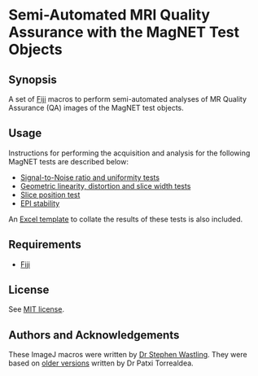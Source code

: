 # Semi-Automated MRI Quality Assurance with the MagNET Test Objects
## Synopsis
A set of [Fiji](https://imagej.net/software/fiji/) macros to perform semi-automated analyses of MR Quality Assurance (QA) images of the MagNET test objects.

## Usage
Instructions for performing the acquisition and analysis for the following MagNET tests are described below:
- [Signal-to-Noise ratio and uniformity tests](./docs/snr_and_uniformity.md)
- [Geometric linearity, distortion and slice width tests](./docs/geometric_distortion_linearity_and_slice_width.md)
- [Slice position test](./docs/slice_position.md)
- [EPI stability](./docs/epi_stability.md)

An [Excel template](./MagNET_QA_Analysis_Template.xlsx) to collate the results of these tests is also included.

## Requirements
- [Fiji](https://imagej.net/software/fiji/)
  
## License
See [MIT license](./LICENSE).

## Authors and Acknowledgements
These ImageJ macros were written by [Dr Stephen Wastling](mailto:stephen.wastling@nhs.net). They were based on [older versions](https://github.com/papomail/automatedAQA) written by Dr Patxi Torrealdea.
